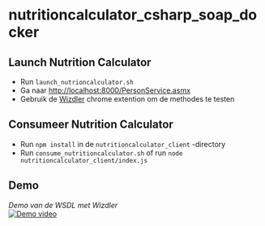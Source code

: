 # nutritioncalculator_csharp_soap_docker

## Launch Nutrition Calculator
* Run `launch_nutrioncalculator.sh`  
* Ga naar [http://localhost:8000/PersonService.asmx](http://localhost:8000/PersonService.asmx)  
* Gebruik de [Wizdler](https://chrome.google.com/webstore/detail/wizdler/oebpmncolmhiapingjaagmapififiakb?hl=en) chrome extention om de methodes te testen

## Consumeer Nutrition Calculator
* Run `npm install` in de `nutritioncalculator_client` -directory  
* Run `consume_nutritioncalculator.sh` of run `node nutritioncalculator_client/index.js`

## Demo
*Demo van de WSDL met Wizdler*  
[![Demo video]()](/media/soap_demo.mp4 "Soap Demo")